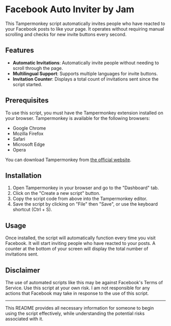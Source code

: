 # Facebook Auto Inviter by Jam

This Tampermonkey script automatically invites people who have reacted to your Facebook posts to like your page. It operates without requiring manual scrolling and checks for new invite buttons every second.

## Features

- **Automatic Invitations**: Automatically invite people without needing to scroll through the page.
- **Multilingual Support**: Supports multiple languages for invite buttons.
- **Invitation Counter**: Displays a total count of invitations sent since the script started.

## Prerequisites

To use this script, you must have the Tampermonkey extension installed on your browser. Tampermonkey is available for the following browsers:

- Google Chrome
- Mozilla Firefox
- Safari
- Microsoft Edge
- Opera

You can download Tampermonkey from [the official website](https://www.tampermonkey.net/).

## Installation

1. Open Tampermonkey in your browser and go to the "Dashboard" tab.
2. Click on the "Create a new script" button.
3. Copy the script code from above into the Tampermonkey editor.
4. Save the script by clicking on "File" then "Save", or use the keyboard shortcut (Ctrl + S).

## Usage

Once installed, the script will automatically function every time you visit Facebook. It will start inviting people who have reacted to your posts. A counter at the bottom of your screen will display the total number of invitations sent.

## Disclaimer

The use of automated scripts like this may be against Facebook's Terms of Service. Use this script at your own risk. I am not responsible for any actions that Facebook may take in response to the use of this script.

---

This README provides all necessary information for someone to begin using the script effectively, while understanding the potential risks associated with it.
